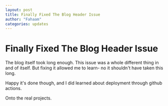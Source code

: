 ```yaml
---
layout: post
title: Finally Fixed The Blog Header Issue
author: "Fahaam"
categories: updates
---
```


# Finally Fixed The Blog Header Issue

The blog itself took long enough. This issue was a whole different thing in and of itself. But fixing it allowed me to learn- no it shouldn't have taken this long.

Happy it's done though, and I did learned about deployment through github actions.

Onto the real projects.


